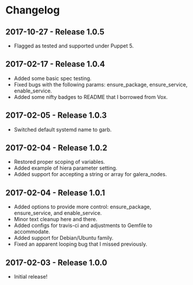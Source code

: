 # Changelog

## 2017-10-27 - Release 1.0.5

* Flagged as tested and supported under Puppet 5.

## 2017-02-17 - Release 1.0.4

* Added some basic spec testing.
* Fixed bugs with the following params: ensure_package, ensure_service, enable_service.
* Added some nifty badges to README that I borrowed from Vox.

## 2017-02-05 - Release 1.0.3

* Switched default systemd name to garb.

## 2017-02-04 - Release 1.0.2

* Restored proper scoping of variables.
* Added example of hiera parameter setting.
* Added support for accepting a string or array for galera_nodes.

## 2017-02-04 - Release 1.0.1

* Added options to provide more control: ensure_package, ensure_service, and enable_service.
* Minor text cleanup here and there.
* Added configs for travis-ci and adjustments to Gemfile to accommodate.
* Added support for Debian/Ubuntu family.
* Fixed an apparent looping bug that I missed previously.

## 2017-02-03 - Release 1.0.0

* Initial release!
